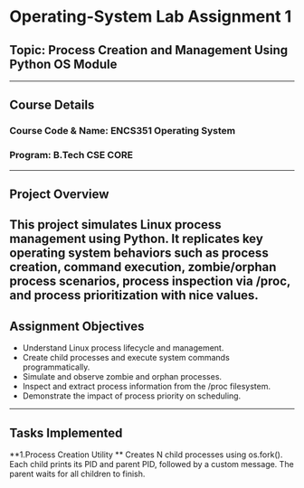 # Operating-System Lab Assignment 1
## Topic: Process Creation and Management Using Python OS Module  
---
## Course Details
### Course Code & Name: ENCS351 Operating System  
### Program: B.Tech CSE CORE
---
## Project Overview 
This project simulates Linux process management using Python. It replicates key operating system behaviors such as process creation, command execution, zombie/orphan process scenarios, process inspection via /proc, and process prioritization with nice values.
---
## Assignment Objectives
* Understand Linux process lifecycle and management.
* Create child processes and execute system commands programmatically.
* Simulate and observe zombie and orphan processes.
* Inspect and extract process information from the /proc filesystem.
* Demonstrate the impact of process priority on scheduling.
---
## Tasks Implemented
**1.Process Creation Utility
** Creates N child processes using os.fork(). Each child prints its PID and parent PID, followed by a custom message. The parent waits for all children to finish.

